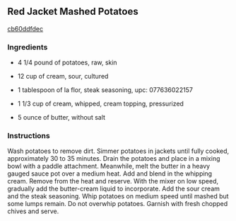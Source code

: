 ## Red Jacket Mashed Potatoes

[cb60ddfdec](http://www.food.com/recipe/red-jacket-mashed-potatoes-177196)

### Ingredients

 - 4 1/4 pound of potatoes, raw, skin

 - 12 cup of cream, sour, cultured

 - 1 tablespoon of la flor, steak seasoning, upc: 077636022157

 - 1 1/3 cup of cream, whipped, cream topping, pressurized

 - 5 ounce of butter, without salt

### Instructions

Wash potatoes to remove dirt. Simmer potatoes in jackets until fully cooked, approximately 30 to 35 minutes. Drain the potatoes and place in a mixing bowl with a paddle attachment. Meanwhile, melt the butter in a heavy gauged sauce pot over a medium heat. Add and blend in the whipping cream. Remove from the heat and reserve. With the mixer on low speed, gradually add the butter-cream liquid to incorporate. Add the sour cream and the steak seasoning. Whip potatoes on medium speed until mashed but some lumps remain. Do not overwhip potatoes. Garnish with fresh chopped chives and serve.